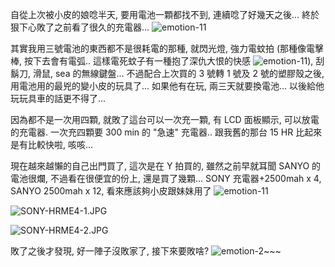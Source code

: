 自從上次被小皮的娘唸半天, 要用電池一顆都找不到, 連續唸了好幾天之後... 終於狠下心敗了之前看了很久的充電器... ![emotion-11](/images/2005-12-02-another-purchase-sony-hrem4/emotion-11.gif)

其實我用三號電池的東西都不是很耗電的那種, 就閃光燈, 強力電蚊拍 (那種像電擊棒, 按下去會有電弧.. 這樣電死蚊子有一種抱了深仇大恨的快感 ![emotion-11](/images/2005-12-02-another-purchase-sony-hrem4/emotion-11.gif)), 刮鬍刀, 滑鼠, sea 的無線鍵盤... 不過配合上次買的 3 號轉 1 號及 2 號的塑膠殼之後, 用電池用的最兇的變小皮的玩具了... 如果他有在玩, 兩三天就要換電池... 以後給他玩玩具車的話更不得了...

<!--more-->

因為都不是一次用四顆, 就敗了這台可以一次充一顆, 有 LCD 面板顯示, 可以放電的充電器. 一次充四顆要 300 min 的 "急速" 充電器.. 跟我舊的那台 15 HR 比起來是有比較快啦, 咳咳...

現在越來越懶的自己出門買了, 這次是在 Y 拍買的, 雖然之前早就耳聞 SANYO 的電池很爛, 不過看在很便宜的份上, 還是買了幾顆... SONY 充電器+2500mah x 4, SANYO 2500mah x 12, 看來應該夠小皮跟妹妹用了 ![emotion-11](/images/2005-12-02-another-purchase-sony-hrem4/emotion-11.gif)

![SONY-HRME4-1.JPG](/images/2005-12-02-another-purchase-sony-hrem4/SONY-HRME4-1.JPG)

![SONY-HRME4-2.JPG](/images/2005-12-02-another-purchase-sony-hrem4/SONY-HRME4-2.JPG)

敗了之後才發現, 好一陣子沒敗家了, 接下來要敗啥? ![emotion-2](/images/2005-12-02-another-purchase-sony-hrem4/emotion-2.gif)~~~